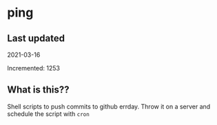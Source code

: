# ping

## Last updated
2021-03-16

Incremented: 1253

## What is this??
Shell scripts to push commits to github errday. Throw it on a server and schedule the script with `cron`
